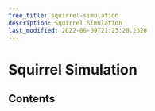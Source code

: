 ```yaml
---
tree_title: squirrel-simulation
description: Squirrel Simulation
last_modified: 2022-06-09T21:23:28.2328
---
```


# Squirrel Simulation

## Contents
